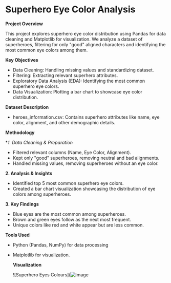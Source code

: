 # Superhero Eye Color Analysis

**Project Overview**

This project explores superhero eye color distribution using Pandas for data cleaning and Matplotlib for visualization. We analyze a dataset of superheroes, filtering for only "good" aligned characters and identifying the most common eye colors among them.

**Key Objectives**
- Data Cleaning: Handling missing values and standardizing dataset.
- Filtering: Extracting relevant superhero attributes.
- Exploratory Data Analysis (EDA): Identifying the most common superhero eye colors.
- Data Visualization: Plotting a bar chart to showcase eye color distribution.

**Dataset Description**
- heroes_information.csv: Contains superhero attributes like name, eye color, alignment, and other demographic details.

**Methodology**

**1. Data Cleaning & Preparation*
- Filtered relevant columns (Name, Eye Color, Alignment).
- Kept only "good" superheroes, removing neutral and bad alignments.
- Handled missing values, removing superheroes without an eye color.
  
**2. Analysis & Insights**
- Identified top 5 most common superhero eye colors.
- Created a bar chart visualization showcasing the distribution of eye colors among superheroes.

**3. Key Findings**
- Blue eyes are the most common among superheroes.
- Brown and green eyes follow as the next most frequent.
- Unique colors like red and white appear but are less common.
  
**Tools Used**
- Python (Pandas, NumPy) for data processing
- Matplotlib for visualization.

  **Visualization**
  
  ![Superhero Eyes Colours](![image](https://github.com/user-attachments/assets/0e3eea4b-8b16-4cd0-b450-b456efef11fc)

